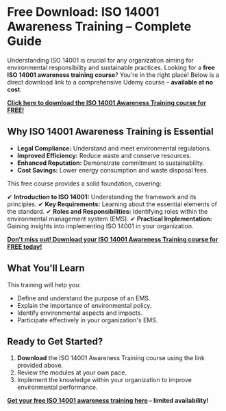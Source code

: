 # Free Download: ISO 14001 Awareness Training – Complete Guide

Understanding ISO 14001 is crucial for any organization aiming for environmental responsibility and sustainable practices. Looking for a **free ISO 14001 awareness training course**? You're in the right place! Below is a direct download link to a comprehensive Udemy course – **available at no cost**.

[**Click here to download the ISO 14001 Awareness Training course for FREE!**](https://udemywork.com/iso-14001-awareness-training)

## Why ISO 14001 Awareness Training is Essential

*   **Legal Compliance:** Understand and meet environmental regulations.
*   **Improved Efficiency:** Reduce waste and conserve resources.
*   **Enhanced Reputation:** Demonstrate commitment to sustainability.
*   **Cost Savings:** Lower energy consumption and waste disposal fees.

This free course provides a solid foundation, covering:

✔ **Introduction to ISO 14001:** Understanding the framework and its principles.
✔ **Key Requirements:** Learning about the essential elements of the standard.
✔ **Roles and Responsibilities:** Identifying roles within the environmental management system (EMS).
✔ **Practical Implementation:** Gaining insights into implementing ISO 14001 in your organization.

[**Don't miss out! Download your ISO 14001 Awareness Training course for FREE today!**](https://udemywork.com/iso-14001-awareness-training)

## What You'll Learn

This training will help you:

*   Define and understand the purpose of an EMS.
*   Explain the importance of environmental policy.
*   Identify environmental aspects and impacts.
*   Participate effectively in your organization's EMS.

## Ready to Get Started?

1.  **Download** the ISO 14001 Awareness Training course using the link provided above.
2.  Review the modules at your own pace.
3.  Implement the knowledge within your organization to improve environmental performance.

**[Get your free ISO 14001 awareness training here](https://udemywork.com/iso-14001-awareness-training) – limited availability!**
